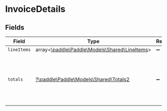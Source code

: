 # InvoiceDetails


## Fields

| Field                                                                                            | Type                                                                                             | Required                                                                                         | Description                                                                                      |
| ------------------------------------------------------------------------------------------------ | ------------------------------------------------------------------------------------------------ | ------------------------------------------------------------------------------------------------ | ------------------------------------------------------------------------------------------------ |
| `lineItems`                                                                                      | array<[\paddle\Paddle\Models\Shared\LineItems](../../Models/Shared/LineItems.md)>                | :heavy_minus_sign:                                                                               | N/A                                                                                              |
| `totals`                                                                                         | [?\paddle\Paddle\Models\Shared\Totals2](../../Models/Shared/Totals2.md)                          | :heavy_minus_sign:                                                                               | The financial breakdown of a charge in the lowest denomination of a currency (eg cents for USD). |